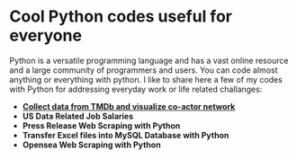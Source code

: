 
<h1> Cool Python codes useful for everyone</h1>
<p> Python is a versatile programming language and has a vast online resource and a large community of programmers and users. You can code almost anything or everything with python. I like to share here a few of my codes with Python for addressing everyday work or life related challanges:</p>
<ul>
  <li><a href='/Grpah_Network/README.md'><b>Collect data from TMDb and visualize co-actor network</b></a></li>
  <li><b>US Data Related Job Salaries</b></li>
  <li><b>Press Release Web Scraping with Python</b></li>
  <li><b>Transfer Excel files into MySQL Database with Python</b></li>
  <li><b>Opensea Web Scraping with Python</b></li>
</ul> 
